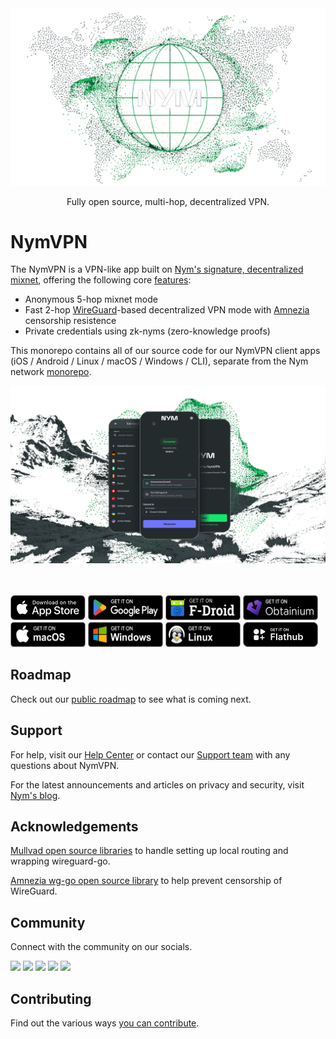 <div align="center">

<img src=".github/assets/header.png" width="600"/>

Fully open source, multi-hop, decentralized VPN.

</div>

# NymVPN

The NymVPN is a VPN-like app built on [Nym's signature, decentralized mixnet](https://nym.com/mixnet), offering the following core [features](https://nym.com/features):
- Anonymous 5-hop mixnet mode
- Fast 2-hop [WireGuard](https://www.wireguard.com/)-based decentralized VPN mode with [Amnezia](https://amnezia.org/) censorship resistence
- Private credentials using zk-nyms (zero-knowledge proofs)

This monorepo contains all of our source code for our NymVPN client apps (iOS / Android / Linux / macOS / Windows / CLI), separate from the Nym network [monorepo](https://github.com/nymtech/nym). 


<div align="left">

<img src=".github/assets/app.png" width="800"/>


</div>

<br />

<br />

<div align="left">

[<img height="40" width="120" src=".github/assets/app-store-badge.svg">](https://apps.apple.com/app/id6471254143)
[<img height="40" width="120"  src=".github/assets/play-badge.png">](https://play.google.com/store/apps/details?id=net.nymtech.nymvpn)
[<img height="40" width="120"  src=".github/assets/fdroid-badge.png">](https://f-droid.org/packages/net.nymtech.nymvpn/)
[<img height="40" width="120"  src=".github/assets/obtainium-badge.png">](https://apps.obtainium.imranr.dev/redirect?r=obtainium://app/%7B%22id%22%3A%22net.nymtech.nymvpn%22%2C%22url%22%3A%22https%3A%2F%2Fgithub.com%2Fnymtech%2Fnym-vpn-client%22%2C%22author%22%3A%22nymtech%22%2C%22name%22%3A%22NymVPN%22%2C%22preferredApkIndex%22%3A0%2C%22additionalSettings%22%3A%22%7B%5C%22includePrereleases%5C%22%3Afalse%2C%5C%22fallbackToOlderReleases%5C%22%3Atrue%2C%5C%22filterReleaseTitlesByRegEx%5C%22%3A%5C%22%5C%22%2C%5C%22filterReleaseNotesByRegEx%5C%22%3A%5C%22%5C%22%2C%5C%22verifyLatestTag%5C%22%3Afalse%2C%5C%22dontSortReleasesList%5C%22%3Afalse%2C%5C%22useLatestAssetDateAsReleaseDate%5C%22%3Afalse%2C%5C%22releaseTitleAsVersion%5C%22%3Afalse%2C%5C%22trackOnly%5C%22%3Afalse%2C%5C%22versionExtractionRegEx%5C%22%3A%5C%22%5C%22%2C%5C%22matchGroupToUse%5C%22%3A%5C%22%5C%22%2C%5C%22versionDetection%5C%22%3Afalse%2C%5C%22releaseDateAsVersion%5C%22%3Afalse%2C%5C%22useVersionCodeAsOSVersion%5C%22%3Afalse%2C%5C%22apkFilterRegEx%5C%22%3A%5C%22%5C%22%2C%5C%22invertAPKFilter%5C%22%3Afalse%2C%5C%22autoApkFilterByArch%5C%22%3Atrue%2C%5C%22appName%5C%22%3A%5C%22%5C%22%2C%5C%22shizukuPretendToBeGooglePlay%5C%22%3Afalse%2C%5C%22allowInsecure%5C%22%3Afalse%2C%5C%22exemptFromBackgroundUpdates%5C%22%3Afalse%2C%5C%22skipUpdateNotifications%5C%22%3Afalse%2C%5C%22about%5C%22%3A%5C%22%5C%22%2C%5C%22refreshBeforeDownload%5C%22%3Afalse%7D%22%2C%22overrideSource%22%3Anull%7D)
[<img height="40" width="120"  src=".github/assets/macos-badge.png">](https://github.com/nymtech/nym-vpn-client/releases?q=tag%3Anym-vpn-macos-v1.9.0)
[<img height="40" width="120" src=".github/assets/windows-badge.png">](https://github.com/nymtech/nym-vpn-client/releases?q=tag%3Anym-vpn-app-v1.4.0)
[<img height="40" width="120" src=".github/assets/linux-badge.png">](https://github.com/nymtech/nym-vpn-client/releases?q=tag%3Anym-vpn-app-v1.4.0)
[<img height="40" width="120" src=".github/assets/flathub-store.svg">](https://flathub.org/apps/net.nymtech.NymVPN)

</div>

## Roadmap

Check out our [public roadmap](https://trello.com/b/qVhBo3e2/nymvpn-public-roadmap) to see what is coming next.

## Support

For help, visit our [Help Center](https://support.nym.com/hc/en-us) or contact our [Support team](https://support.nym.com/hc/en-us/requests/new) with any questions about NymVPN.

For the latest announcements and articles on privacy and security, visit [Nym's blog](https://nym.com/en/blog).


## Acknowledgements

[Mullvad open source libraries](https://github.com/mullvad/mullvadvpn-app/) to handle setting up local routing and wrapping wireguard-go.

[Amnezia wg-go open source library](https://github.com/amnezia-vpn/amneziawg-go) to help prevent censorship of WireGuard.

## Community

Connect with the community on our socials.

<div align="left">

[<img  src="https://img.shields.io/badge/Telegram-26A5E4.svg?style=for-the-badge&logo=Telegram&logoColor=white">](https://nym.com/go/telegram)
[<img src="https://img.shields.io/badge/Matrix-000000.svg?style=for-the-badge&logo=Matrix&logoColor=white">](https://nym.com/go/matrix)
[<img  src="https://img.shields.io/badge/YouTube-FF0000.svg?style=for-the-badge&logo=YouTube&logoColor=white">](https://nym.com/go/youtube)
[<img src="https://img.shields.io/badge/Discord-5865F2.svg?style=for-the-badge&logo=Discord&logoColor=white">](https://nym.com/go/discord)
[<img  src="https://img.shields.io/badge/X-000000.svg?style=for-the-badge&logo=X&logoColor=white">](https://nym.com/go/x)
</div>

## Contributing

Find out the various ways [you can
contribute](CONTRIBUTING.md).
